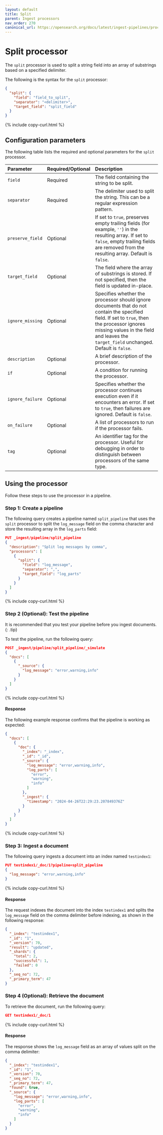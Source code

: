 ```yaml
---
layout: default
title: Split
parent: Ingest processors
nav_order: 270
canonical_url: https://opensearch.org/docs/latest/ingest-pipelines/processors/split/
---
```


# Split processor

The `split` processor is used to split a string field into an array of substrings based on a specified delimiter.

The following is the syntax for the `split` processor:

```json
{
  "split": {
    "field": "field_to_split",
    "separator": "<delimiter>",
    "target_field": "split_field"
  }
}
```
{% include copy-curl.html %}

## Configuration parameters

The following table lists the required and optional parameters for the `split` processor.

Parameter  | Required/Optional  | Description 
:--- | :--- | :--- 
`field` | Required | The field containing the string to be split. 
`separator` | Required | The delimiter used to split the string. This can be a regular expression pattern. 
`preserve_field` | Optional | If set to `true`, preserves empty trailing fields (for example, `''`) in the resulting array. If set to `false`, empty trailing fields are removed from the resulting array. Default is `false`. 
`target_field` | Optional | The field where the array of substrings is stored. If not specified, then the field is updated in-place. 
`ignore_missing` | Optional	| Specifies whether the processor should ignore documents that do not contain the specified field. If set to `true`, then the processor ignores missing values in the field and leaves the `target_field` unchanged. Default is `false`.  
`description` | Optional | A brief description of the processor. 
`if` | Optional | A condition for running the processor. 
`ignore_failure` | Optional | Specifies whether the processor continues execution even if it encounters an error. If set to `true`, then failures are ignored. Default is `false`. 
`on_failure` | Optional | A list of processors to run if the processor fails. 
`tag` | Optional | An identifier tag for the processor. Useful for debugging in order to distinguish between processors of the same type. 

## Using the processor

Follow these steps to use the processor in a pipeline.

### Step 1: Create a pipeline

The following query creates a pipeline named `split_pipeline` that uses the `split` processor to split the `log_message` field on the comma character and store the resulting array in the `log_parts` field: 

```json
PUT _ingest/pipeline/split_pipeline
{
  "description": "Split log messages by comma",
  "processors": [
    {
      "split": {
        "field": "log_message",
        "separator": ",",
        "target_field": "log_parts"
      }
    }
  ]
}
```
{% include copy-curl.html %}

### Step 2 (Optional): Test the pipeline

It is recommended that you test your pipeline before you ingest documents.
{: .tip}

To test the pipeline, run the following query:

```json
POST _ingest/pipeline/split_pipeline/_simulate
{
  "docs": [
    {
      "_source": {
        "log_message": "error,warning,info"
      }
    }
  ]
}
```
{% include copy-curl.html %}

#### Response

The following example response confirms that the pipeline is working as expected:

```json
{
  "docs": [
    {
      "doc": {
        "_index": "_index",
        "_id": "_id",
        "_source": {
          "log_message": "error,warning,info",
          "log_parts": [
            "error",
            "warning",
            "info"
          ]
        },
        "_ingest": {
          "timestamp": "2024-04-26T22:29:23.207849376Z"
        }
      }
    }
  ]
}
```
{% include copy-curl.html %}

### Step 3: Ingest a document 

The following query ingests a document into an index named `testindex1`:

```json
PUT testindex1/_doc/1?pipeline=split_pipeline
{
  "log_message": "error,warning,info"
}
```
{% include copy-curl.html %}

#### Response

The request indexes the document into the index `testindex1` and splits the `log_message` field on the comma delimiter before indexing, as shown in the following response:

```json
{
  "_index": "testindex1",
  "_id": "1",
  "_version": 70,
  "result": "updated",
  "_shards": {
    "total": 2,
    "successful": 1,
    "failed": 0
  },
  "_seq_no": 72,
  "_primary_term": 47
}
```

### Step 4 (Optional): Retrieve the document

To retrieve the document, run the following query:

```json
GET testindex1/_doc/1
```
{% include copy-curl.html %}

#### Response 

The response shows the `log_message` field as an array of values split on the comma delimiter:

```json
{
  "_index": "testindex1",
  "_id": "1",
  "_version": 70,
  "_seq_no": 72,
  "_primary_term": 47,
  "found": true,
  "_source": {
    "log_message": "error,warning,info",
    "log_parts": [
      "error",
      "warning",
      "info"
    ]
  }
}
```

